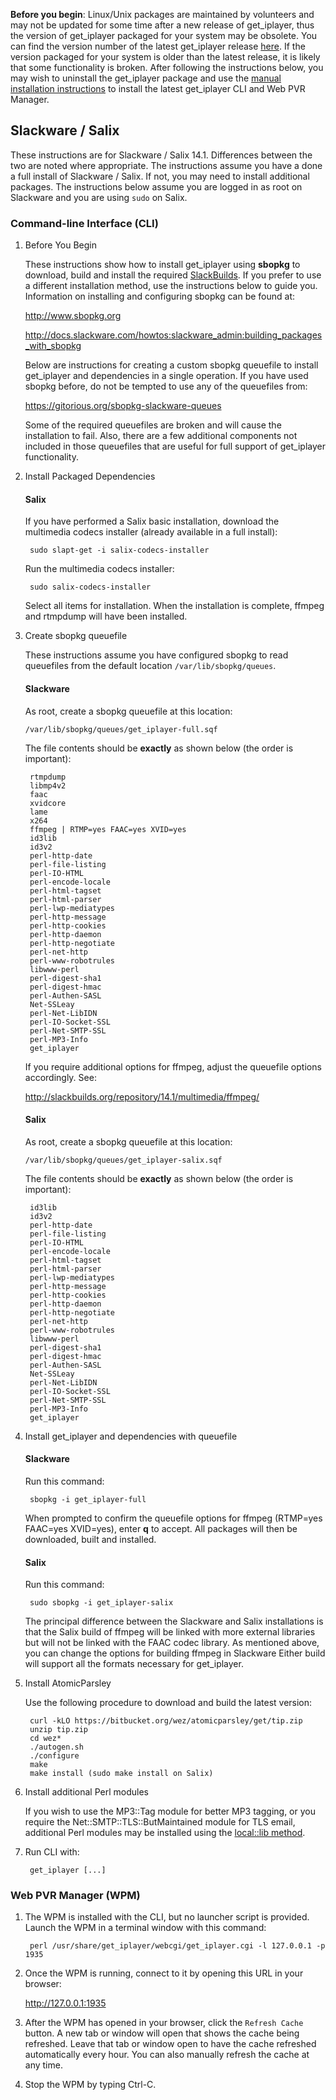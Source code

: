 **Before you begin**: Linux/Unix packages are maintained by volunteers and may not be updated for some time after a new release of get_iplayer, thus the version of get_iplayer packaged for your system may be obsolete. You can find the version number of the latest get_iplayer release [here](https://github.com/get-iplayer/get_iplayer/releases). If the version packaged for your system is older than the latest release, it is likely that some functionality is broken. After following the instructions below, you may wish to uninstall the get_iplayer package and use the [manual installation instructions](/wiki/manual) to install the latest get_iplayer CLI and Web PVR Manager. 

## Slackware / Salix

These instructions are for Slackware / Salix 14.1. Differences between the two are noted where appropriate. The instructions assume you have a done a full install of Slackware / Salix.  If not, you may need to install additional packages. The instructions below assume you are logged in as root on Slackware and you are using `sudo` on Salix.

### Command-line Interface (CLI)

1. Before You Begin

	These instructions show how to install get_iplayer using **sbopkg** to download, build and install the required [SlackBuilds](http://slackbuilds.org/).  If you prefer to use a different installation method, use the instructions below to guide you.  Information on installing and configuring sbopkg can be found at:

	<http://www.sbopkg.org>

	<http://docs.slackware.com/howtos:slackware_admin:building_packages_with_sbopkg>

	Below are instructions for creating a custom sbopkg queuefile to install get_iplayer and dependencies in a single operation.  If you have used sbopkg before, do not be tempted to use any of the queuefiles from:

	<https://gitorious.org/sbopkg-slackware-queues>

	Some of the required queuefiles are broken and will cause the installation to fail.  Also, there are a few additional components not included in those queuefiles that are useful for full support of get_iplayer functionality.

2. Install Packaged Dependencies

	#### Salix

	If you have performed a Salix basic installation, download the multimedia codecs installer (already available in a full install):

		sudo slapt-get -i salix-codecs-installer

	Run the multimedia codecs installer:
	
		sudo salix-codecs-installer

	Select all items for installation.  When the installation is complete, ffmpeg and rtmpdump will have been installed.

3. Create sbopkg queuefile

    These instructions assume you have configured sbopkg to read queuefiles from the default location `/var/lib/sbopkg/queues`.

	#### Slackware
	
	As root, create a sbopkg queuefile at this location:

	`/var/lib/sbopkg/queues/get_iplayer-full.sqf`

	The file contents should be **exactly** as shown below (the order is important):

		rtmpdump
		libmp4v2
		faac 
		xvidcore
		lame
		x264
		ffmpeg | RTMP=yes FAAC=yes XVID=yes
		id3lib
		id3v2
		perl-http-date
		perl-file-listing
		perl-IO-HTML
		perl-encode-locale
		perl-html-tagset
		perl-html-parser
		perl-lwp-mediatypes
		perl-http-message
		perl-http-cookies
		perl-http-daemon
		perl-http-negotiate
		perl-net-http
		perl-www-robotrules
		libwww-perl
		perl-digest-sha1
		perl-digest-hmac
		perl-Authen-SASL
		Net-SSLeay
		perl-Net-LibIDN
		perl-IO-Socket-SSL
		perl-Net-SMTP-SSL
		perl-MP3-Info
		get_iplayer

	If you require additional options for ffmpeg, adjust the queuefile options accordingly.  See:

	<http://slackbuilds.org/repository/14.1/multimedia/ffmpeg/>

	#### Salix
	
	As root, create a sbopkg queuefile at this location:

	`/var/lib/sbopkg/queues/get_iplayer-salix.sqf`

	The file contents should be **exactly** as shown below (the order is important):

		id3lib
		id3v2
		perl-http-date
		perl-file-listing
		perl-IO-HTML
		perl-encode-locale
		perl-html-tagset
		perl-html-parser
		perl-lwp-mediatypes
		perl-http-message
		perl-http-cookies
		perl-http-daemon
		perl-http-negotiate
		perl-net-http
		perl-www-robotrules
		libwww-perl
		perl-digest-sha1
		perl-digest-hmac
		perl-Authen-SASL
		Net-SSLeay
		perl-Net-LibIDN
		perl-IO-Socket-SSL
		perl-Net-SMTP-SSL
		perl-MP3-Info
		get_iplayer

3. Install get_iplayer and dependencies with queuefile

	#### Slackware

	Run this command:

        sbopkg -i get_iplayer-full

	When prompted to confirm the queuefile options for ffmpeg (RTMP=yes FAAC=yes XVID=yes), enter **q** to accept.  All packages will then be downloaded, built and installed.

	#### Salix

	Run this command:

        sudo sbopkg -i get_iplayer-salix

	The principal difference between the Slackware and Salix installations is that the Salix build of ffmpeg will be linked with  more external libraries but will not be linked with the FAAC codec library.  As mentioned above, you can change the options for building ffmpeg in Slackware  Either build will support all the formats necessary for get_iplayer.

4. Install AtomicParsley

    Use the following procedure to download and build the latest version:

        curl -kLO https://bitbucket.org/wez/atomicparsley/get/tip.zip
        unzip tip.zip
        cd wez*
        ./autogen.sh
        ./configure
        make
        make install (sudo make install on Salix)
      
5. Install additional Perl modules

    If you wish to use the MP3::Tag module for better MP3 tagging, or you require the Net::SMTP::TLS::ButMaintained module for TLS email, additional Perl modules may be installed using the [local::lib method](/wiki/manual#manual-perl-locallib).	
6. Run CLI with:

    	get_iplayer [...]

### Web PVR Manager (WPM)

1. The WPM is installed with the CLI, but no launcher script is provided.  Launch the WPM in a terminal window with this command:

        perl /usr/share/get_iplayer/webcgi/get_iplayer.cgi -l 127.0.0.1 -p 1935

2. Once the WPM is running, connect to it by opening this URL in your browser:

    <http://127.0.0.1:1935>

3. After the WPM has opened in your browser, click the `Refresh Cache` button.  A new tab or window will open that shows the cache being refreshed.  Leave that tab or window open to have the cache refreshed automatically every hour.  You can also manually refresh the cache at any time.

4. Stop the WPM by typing Ctrl-C.